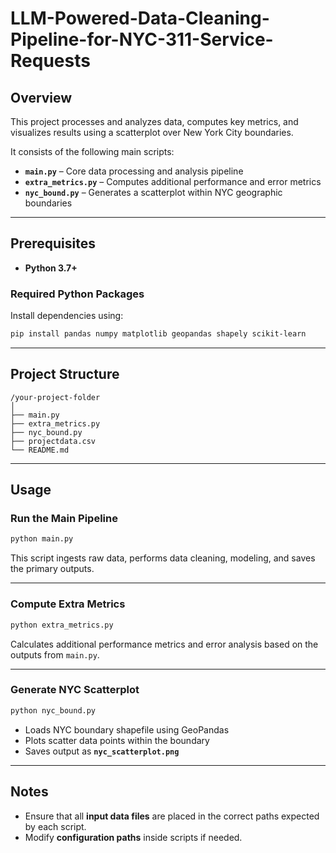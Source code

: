 # LLM-Powered-Data-Cleaning-Pipeline-for-NYC-311-Service-Requests

## Overview

This project processes and analyzes data, computes key metrics, and visualizes results using a scatterplot over New York City boundaries.

It consists of the following main scripts:

- **`main.py`** – Core data processing and analysis pipeline  
- **`extra_metrics.py`** – Computes additional performance and error metrics  
- **`nyc_bound.py`** – Generates a scatterplot within NYC geographic boundaries

---

## Prerequisites

- **Python 3.7+**

### Required Python Packages

Install dependencies using:

```bash
pip install pandas numpy matplotlib geopandas shapely scikit-learn
```

---

## Project Structure

```
/your-project-folder
│
├── main.py
├── extra_metrics.py
├── nyc_bound.py
├── projectdata.csv
└── README.md

```

---

## Usage

### Run the Main Pipeline

```bash
python main.py
```

This script ingests raw data, performs data cleaning, modeling, and saves the primary outputs.

---

### Compute Extra Metrics

```bash
python extra_metrics.py
```

Calculates additional performance metrics and error analysis based on the outputs from `main.py`.

---

### Generate NYC Scatterplot

```bash
python nyc_bound.py
```

- Loads NYC boundary shapefile using GeoPandas  
- Plots scatter data points within the boundary  
- Saves output as **`nyc_scatterplot.png`**

---

## Notes

- Ensure that all **input data files** are placed in the correct paths expected by each script.  
- Modify **configuration paths** inside scripts if needed.
